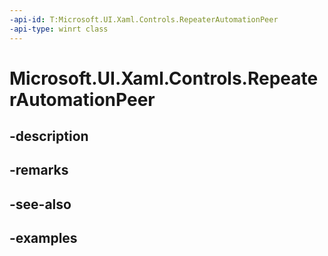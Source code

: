 ```yaml
---
-api-id: T:Microsoft.UI.Xaml.Controls.RepeaterAutomationPeer
-api-type: winrt class
---
```


<!-- Class syntax.
public class RepeaterAutomationPeer : FrameworkElementAutomationPeer, FrameworkElementAutomationPeer
-->

# Microsoft.UI.Xaml.Controls.RepeaterAutomationPeer

## -description

## -remarks

## -see-also

## -examples

